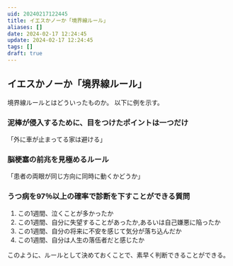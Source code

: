 ```yaml
---
uid: 20240217122445
title: イエスかノーか「境界線ルール」
aliases: []
date: 2024-02-17 12:24:45
update: 2024-02-17 12:24:45
tags: []
draft: true
---
```


## イエスかノーか「境界線ルール」
境界線ルールとはどういったものか。
以下に例を示す。


### 泥棒が侵入するために、目をつけたポイントは一つだけ
「外に車が止まってる家は避ける」


### 脳梗塞の前兆を見極めるルール
「患者の両眼が同じ方向に同時に動くかどうか」


### うつ病を97％以上の確率で診断を下すことができる質問
1. この1週間、泣くことが多かったか
2. この1週間、自分に失望することがあったか,あるいは自己嫌悪に陥ったか
3. この1週間、自分の将来に不安を感じて気分が落ち込んだか
4. この1週間、自分は人生の落伍者だと感じたか


このように、ルールとして決めておくことで、素早く判断できることができる。


[^simplerules]: https://www.notion.so/60e94e05e83649b8b3f4a4c61b258060/ SIMPLE RULES 「仕事が速い人」はここまでシンプルに考える, p46,  ドナルド サル,キャスリーン アイゼンハート, 三笠書房, 2017/08/21
